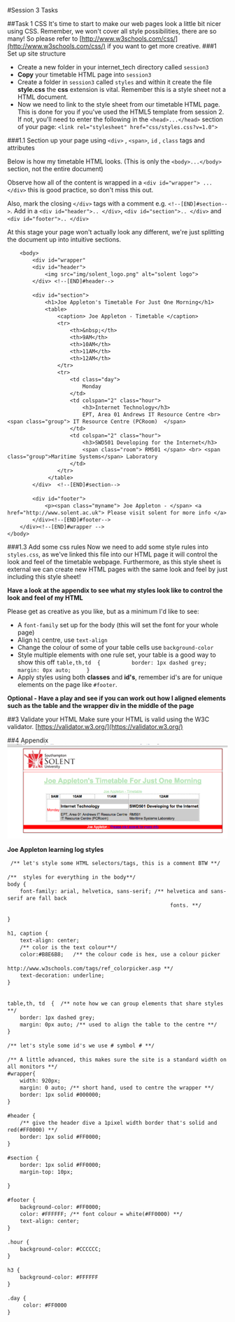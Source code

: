 #Session 3 Tasks

##Task 1 CSS
It's time to start to make our web pages look a little bit nicer using CSS. Remember, we won't cover all style possibilities, there are so many!  So please refer to [http://www.w3schools.com/css/](http://www.w3schools.com/css/) if you want to get more creative.
###1 Set up site structure
* Create a new folder in your internet_tech directory called `session3`   
* **Copy** your timetable HTML page into `session3` 
* Create a folder in `session3` called `styles` and within it create the file **style.css** the **css** extension is vital. Remember this is a style sheet not a HTML document. 
* Now we need to link to the style sheet from our timetable HTML page. This is done for you if you've used the HTML5 template from session 2. If not,  you'll need to enter the following in the `<head>...</head>` section of your page: `<link rel="stylesheet" href="css/styles.css?v=1.0">`

###1.1 Section up your page using `<div>` , `<span>`, `id` , `class` tags and attributes

Below is how my timetable HTML looks. (This is only the `<body>...</body>` section, not the entire document)    

Observe how all of the content is wrapped in a `<div id="wrapper"> ... </div>` this is good practice, so don't miss this out.   

Also, mark the closing `</div>` tags  with a comment e.g. `<!--[END]#section-->`. Add in a  `<div id="header">.. </div>`, `<div id="section">.. </div>`  and 
`<div id="footer">.. </div>`

 At this stage your page won't actually look any different, we're just splitting the document up into intuitive sections.    
```
    <body>    
        <div id="wrapper"     
        <div id="header">
            <img src="img/solent_logo.png" alt="solent logo">
        </div> <!--[END]#header-->
        
        <div id="section">   
            <h1>Joe Appleton's Timetable For Just One Morning</h1>
            <table>  
                <caption> Joe Appleton - Timetable </caption>
                <tr>
                    <th>&nbsp;</th>
                    <th>9AM</th>
                    <th>10AM</th>
                    <th>11AM</th>
                    <th>12AM</th>
                </tr>  
                <tr>
                    <td class="day">
                        Monday
                    </td>
                    <td colspan="2" class="hour">
                        <h3>Internet Technology</h3>
                        EPT, Area 01 Andrews IT Resource Centre <br> <span class="group"> IT Resource Centre (PCRoom)  </span>
                    </td>
                    <td colspan="2" class="hour">
                        <h3>SWD501 Developing for the Internet</h3>
                        <span class="room"> RM501 </span> <br> <span class="group">Maritime Systems</span> Laboratory
                    </td>  
                </tr>
             </table>
        </div>  <!--[END]#section-->   
                
        <div id="footer">
            <p><span class="myname"> Joe Appleton - </span> <a href="http://www.solent.ac.uk"> Please visit solent for more info </a>
        </div><!--[END]#footer-->
    </div><!--[END]#wrapper -->
</body>
```

###1.3 Add some css rules
Now we need to add some style rules into `styles.css`, as we've linked this file into our HTML page it will control the look and feel of the timetable webpage. Furthermore, as this style sheet is external we can create new HTML pages with the same look and feel by just including this style sheet!

**Have a look at the appendix to see what my styles look like to control the look and feel of my HTML**

Please get as creative as you like, but as a minimum I'd like to see:

*  A `font-family` set up for the body (this will set the font for your whole page) 
*  Align `h1` centre, use `text-align`
*  Change the colour of some of your table cells use `background-color`
*  Style multiple elements with one rule set, your table is a good way to show this off 
	`table,th,td  {         
	 border: 1px dashed grey;   
    margin: 0px auto;    
	}`
*  Apply styles using both **classes** and **id's**, remember id's are for unique elements on the page like `#footer`.

**Optional - Have a play and see if you can work out how I aligned elements such as the table and the wrapper div in the middle of the page**   


 
##3 Validate your HTML
Make sure your HTML is valid using the W3C validator. [https://validator.w3.org/](https://validator.w3.org/)

##4 Appendix
![](site_sample.png)

 **Joe Appleton learning log styles**
 
	 /** let's style some HTML selectors/tags, this is a comment BTW **/
	
	/**  styles for everything in the body**/
	body {
	    font-family: arial, helvetica, sans-serif; /** helvetica and sans-serif are fall back
	                                                    fonts. **/
	    
	}
	
	h1, caption {     
	    text-align: center;
	    /** color is the text colour**/
	    color:#B8E6B8;   /** the colour code is hex, use a colour picker 
	                         http://www.w3schools.com/tags/ref_colorpicker.asp **/
	    text-decoration: underline;
	}
	
	
	table,th, td  {  /** note how we can group elements that share styles **/
	    border: 1px dashed grey;
	    margin: 0px auto; /** used to align the table to the centre **/
	}
	
	/** let's style some id's we use # symbol # **/
	
	/** A little advanced, this makes sure the site is a standard width on all monitors **/
	#wrapper{
	    width: 920px;
	    margin: 0 auto; /** short hand, used to centre the wrapper **/
	    border: 1px solid #000000;  
	}
	
	#header {
	    /** give the header dive a 1pixel width border that's solid and red(#FF0000) **/
	    border: 1px solid #FF0000;  
	}
	
	#section {
	    border: 1px solid #FF0000;
	    margin-top: 10px;
	    
	}
	
	#footer {
	    background-color: #FF0000;
	    color: #FFFFFF; /** font colour = white(#FF0000) **/
	    text-align: center;
	}
	
	.hour {
	    background-color: #CCCCCC;
	}
	
	h3 {
	    background-color: #FFFFFF
	}
	
	.day {
	     color: #FF0000
	}

